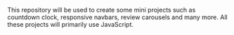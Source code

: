 This repository will be used to create some mini projects such as countdown clock, responsive navbars, review carousels and many more. All these projects will primarily use JavaScript.
